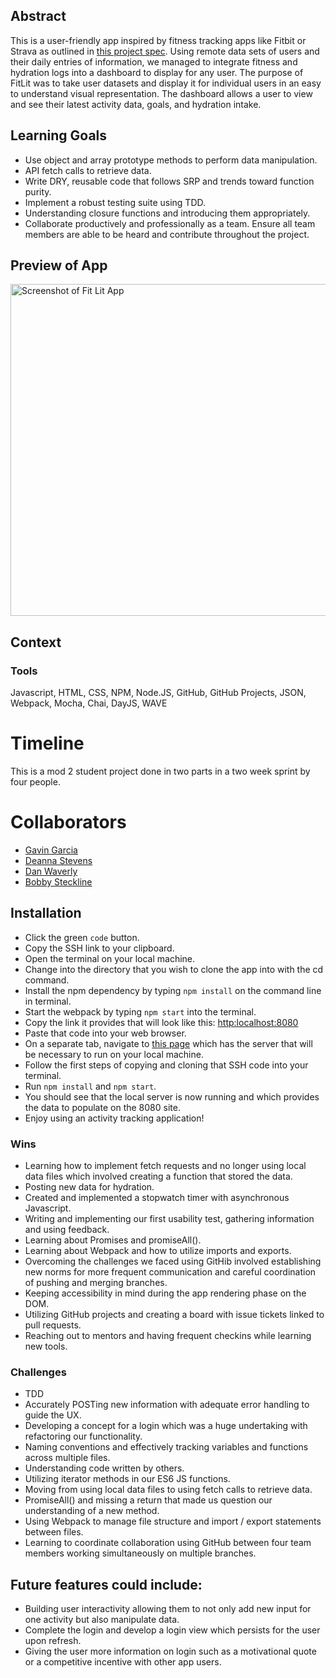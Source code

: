 ## Abstract

This is a user-friendly app inspired by fitness tracking apps like Fitbit or Strava as outlined in [this project spec](http://frontend.turing.io/projects/fitlit.html). Using remote data sets of users and their daily entries of information, we managed to integrate fitness and hydration logs into a dashboard to display for any user. The purpose of FitLit was to take user datasets and display it for individual users in an easy to understand visual representation. The dashboard allows a user to view and see their latest activity data, goals, and hydration intake.

## Learning Goals

- Use object and array prototype methods to perform data manipulation.
- API fetch calls to retrieve data.
- Write DRY, reusable code that follows SRP and trends toward function purity.
- Implement a robust testing suite using TDD.
- Understanding closure functions and introducing them appropriately.
- Collaborate productively and professionally as a team. Ensure all team members are able to be heard and contribute throughout the project.

## Preview of App
<img src="https://i.imgur.com/uN96sFM.png" width="1012" height="531" alt="Screenshot of Fit Lit App">

## Context
### Tools
Javascript, HTML, CSS, NPM, Node.JS, GitHub, GitHub Projects, JSON, Webpack, Mocha, Chai, DayJS, WAVE
# Timeline
This is a mod 2 student project done in two parts in a two week sprint by four people. 
# Collaborators
- [Gavin Garcia](https://github.com/EGavinG)
- [Deanna Stevens](https://github.com/dsstevens)
- [Dan Waverly](https://github.com/wlavery22)
- [Bobby Steckline](https://github.com/rjsturing)

## Installation
- Click the green `code` button.
- Copy the SSH link to your clipboard.
- Open the terminal on your local machine.
- Change into the directory that you wish to clone the app into with the cd command.
- Install the npm dependency by typing `npm install` on the command line in terminal.
- Start the webpack by typing `npm start` into the terminal.
- Copy the link it provides that will look like this: [http:localhost:8080]() 
- Paste that code into your web browser.
- On a separate tab, navigate to [this page](https://github.com/turingschool-examples/fitlit-api) which has the server that will be necessary to run on your local machine. 
- Follow the first steps of copying and cloning that SSH code into your terminal.
- Run `npm install` and `npm start`.
- You should see that the local server is now running and which provides the data to populate on the 8080 site.
- Enjoy using an activity tracking application!

### Wins

- Learning how to implement fetch requests and no longer using local data files which involved creating a function that stored the data. 
- Posting new data for hydration.
- Created and implemented a stopwatch timer with asynchronous Javascript.
- Writing and implementing our first usability test, gathering information and using feedback.
- Learning about Promises and promiseAll().
- Learning about Webpack and how to utilize imports and exports.
- Overcoming the challenges we faced using GitHib involved establishing new norms for more frequent communication and careful coordination of pushing and merging branches.
- Keeping accessibility in mind during the app rendering phase on the DOM.
- Utilizing GitHub projects and creating a board with issue tickets linked to pull requests.
- Reaching out to mentors and having frequent checkins while learning new tools.

### Challenges
- TDD
- Accurately POSTing new information with adequate error handling to guide the UX.
- Developing a concept for a login which was a huge undertaking with refactoring our functionality.
- Naming conventions and effectively tracking variables and functions across multiple files.
- Understanding code written by others.
- Utilizing iterator methods in our ES6 JS functions.
- Moving from using local data files to using fetch calls to retrieve data.
- PromiseAll() and missing a return that made us question our understanding of a new method.
- Using Webpack to manage file structure and import / export statements between files.
- Learning to coordinate collaboration using GitHub between four team members working simultaneously on multiple branches.

## Future features could include:
- Building user interactivity allowing them to not only add new input for one activity but also manipulate data.
- Complete the login and develop a login view which persists for the user upon refresh.
- Giving the user more information on login such as a motivational quote or a competitive incentive with other app users.

